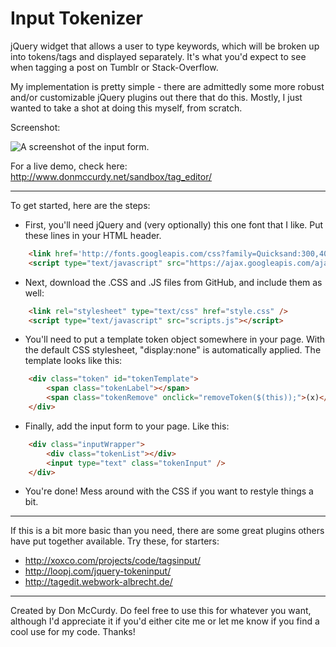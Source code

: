 Input Tokenizer
===============

jQuery widget that allows a user to type keywords, which will be broken up into tokens/tags and displayed separately. It's what you'd expect to see when tagging a post on Tumblr or Stack-Overflow.

My implementation is pretty simple - there are admittedly some more robust and/or customizable jQuery plugins out there that do this. Mostly, I just wanted to take a shot at doing this myself, from scratch.

Screenshot:

![A screenshot of the input form.](http://www.donmccurdy.net/sandbox/tag_editor/screenshot.png)

For a live demo, check here: http://www.donmccurdy.net/sandbox/tag_editor/

- - -

To get started, here are the steps:

* First, you'll need jQuery and (very optionally) this one font that I like. Put these lines in your HTML header.

```html
    <link href='http://fonts.googleapis.com/css?family=Quicksand:300,400' rel='stylesheet' type='text/css'>
    <script type="text/javascript" src="https://ajax.googleapis.com/ajax/libs/jquery/1.7.2/jquery.min.js" ></script>
```

* Next, download the .CSS and .JS files from GitHub, and include them as well:

```html
    <link rel="stylesheet" type="text/css" href="style.css" />
    <script type="text/javascript" src="scripts.js"></script>
```

* You'll need to put a template token object somewhere in your page. With the default CSS stylesheet, "display:none" is automatically applied. The template looks like this:

```html
    <div class="token" id="tokenTemplate">
        <span class="tokenLabel"></span>
        <span class="tokenRemove" onclick="removeToken($(this));">(x)</span>
    </div>
```

* Finally, add the input form to your page. Like this:

```html
    <div class="inputWrapper">
        <div class="tokenList"></div>
        <input type="text" class="tokenInput" />
    </div>
```

* You're done! Mess around with the CSS if you want to restyle things a bit.

- - -

If this is a bit more basic than you need, there are some great plugins others have put together available. Try these, for starters:

* http://xoxco.com/projects/code/tagsinput/
* http://loopj.com/jquery-tokeninput/
* http://tagedit.webwork-albrecht.de/

- - -

Created by Don McCurdy. Do feel free to use this for whatever you want, although I'd appreciate it if you'd either cite me or let me know if you find a cool use for my code. Thanks! 

